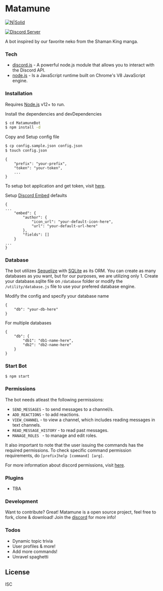 # Matamune

[![N|Solid](https://i.imgur.com/RpLUUV2.jpg)](https://shamanking-project.com/)

<p align="left">
	<a href="https://discord.gg/s4cmWWd">
		<img src="https://discordapp.com/api/guilds/723781005093240862/widget.png?style=shield" alt="Discord Server">
  	</a>
</p>

A bot inspired by our favorite neko from the Shaman King manga.

### Tech

* [discord.js](https://discord.js.org/) - A powerful node.js module that allows you to interact with the Discord API.
* [node.js](https://nodejs.org/) - Is a JavaScript runtime built on Chrome's V8 JavaScript engine.

### Installation

Requires [Node.js](https://nodejs.org/) v12+ to run.

Install the dependencies and devDependencies

```sh
$ cd MatamuneBot
$ npm install -d
```

Copy and Setup config file

```sh
$ cp config.sample.json config.json
$ touch config.json
```
```
{
	"prefix": "your-prefix",
	"token": "your-token",
	...
}
```

To setup bot application and get token, visit [here](https://discordjs.guide/preparations/setting-up-a-bot-application.html#creating-your-bot).

Setup [Discord Embed](https://discordjs.guide/popular-topics/embeds.html) defaults
```
{
...
	"embed": {
		"author": {
			"icon_url": "your-default-icon-here",
			"url": "your-default-url-here"
		},
		"fields": []
	}
...
}
```

### Database

The bot utilizes [Sequelize](https://discordjs.guide/sequelize/) with [SQLite](https://www.sqlite.org/) as its ORM. You can create as many databases as you want, but for our purposes, we are utilizing only 1. Create your database.sqlite file on `/database` folder or modify the `/utility/database.js` file to use your prefered database engine.

Modify the config and specify your database name
```
{
	"db": "your-db-here"
}
```
For multiple databases
```
{
	"db": {
		"db1": "db1-name-here",
		"db2": "db2-name-here"
	}
}
```

### Start Bot
```sh
$ npm start
```

### Permissions

The bot needs atleast the following permissions:
- `SEND_MESSAGES` - to send messages to a channel/s.
- `ADD_REACTIONS` - to add reactions.
- `VIEW_CHANNEL`  - to view a channel, which includes reading messages in text channels.
- `READ_MESSAGE_HISTORY` -  to read past messages.
- `MANAGE_ROLES ` - to manage and edit roles.

It also important to note that the user issuing the commands has the required permissions. To check specific command permission requirements, do `[prefix]help [command] [arg]`.

For more information about discord permissions, visit [here](https://discord.com/developers/docs/topics/permissions).


### Plugins

- TBA


### Development

Want to contribute? Great! Matamune is a open source project, feel free to fork, clone & download! Join the [discord](https://discord.gg/s4cmWWd) for more info!

### Todos

 - Dynamic topic trivia
 - User profiles & more!
 - Add more commands!
 - Unravel spaghetti

License
----

ISC